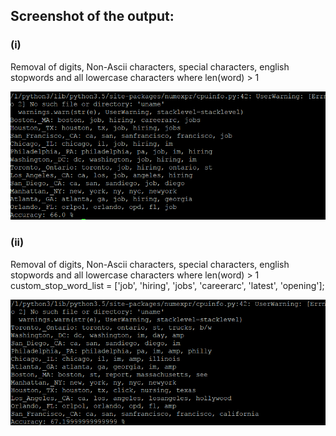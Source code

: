 ## Screenshot of the output:
### (i)
Removal of digits, Non-Ascii characters, special characters, english stopwords and all lowercase characters where len(word) > 1

![Alt text](https://github.com/melitadsouza/Tweet-Classification/blob/master/Untitled.png)

### (ii)
Removal of digits, Non-Ascii characters, special characters, english stopwords and all lowercase characters where len(word) > 1<br>
custom_stop_word_list = ['job', 'hiring', 'jobs', 'careerarc', 'latest', 'opening'];

![Alt text](https://github.com/melitadsouza/Tweet-Classification/blob/master/Untitled1.png)
